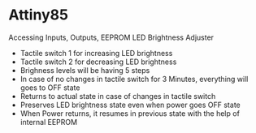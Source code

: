 # Attiny85
Accessing Inputs, Outputs, EEPROM
LED Brightness Adjuster
- Tactile switch 1 for increasing LED brightness
- Tactile switch 2 for decreasing LED brightness
- Brighness levels will be having 5 steps
- In case of no changes in tactile switch for 3 Minutes, everything will goes to OFF state
- Returns to actual state in case of changes in tactile switch
- Preserves LED brightness state even when power goes OFF state
- When Power returns, it resumes in previous state with the help of internal EEPROM
